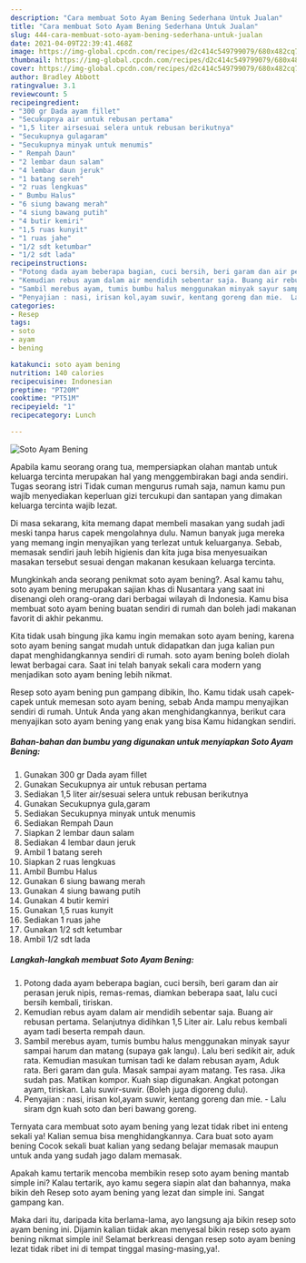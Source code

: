 ```yaml
---
description: "Cara membuat Soto Ayam Bening Sederhana Untuk Jualan"
title: "Cara membuat Soto Ayam Bening Sederhana Untuk Jualan"
slug: 444-cara-membuat-soto-ayam-bening-sederhana-untuk-jualan
date: 2021-04-09T22:39:41.468Z
image: https://img-global.cpcdn.com/recipes/d2c414c549799079/680x482cq70/soto-ayam-bening-foto-resep-utama.jpg
thumbnail: https://img-global.cpcdn.com/recipes/d2c414c549799079/680x482cq70/soto-ayam-bening-foto-resep-utama.jpg
cover: https://img-global.cpcdn.com/recipes/d2c414c549799079/680x482cq70/soto-ayam-bening-foto-resep-utama.jpg
author: Bradley Abbott
ratingvalue: 3.1
reviewcount: 5
recipeingredient:
- "300 gr Dada ayam fillet"
- "Secukupnya air untuk rebusan pertama"
- "1,5 liter airsesuai selera untuk rebusan berikutnya"
- "Secukupnya gulagaram"
- "Secukupnya minyak untuk menumis"
- " Rempah Daun"
- "2 lembar daun salam"
- "4 lembar daun jeruk"
- "1 batang sereh"
- "2 ruas lengkuas"
- " Bumbu Halus"
- "6 siung bawang merah"
- "4 siung bawang putih"
- "4 butir kemiri"
- "1,5 ruas kunyit"
- "1 ruas jahe"
- "1/2 sdt ketumbar"
- "1/2 sdt lada"
recipeinstructions:
- "Potong dada ayam beberapa bagian, cuci bersih, beri garam dan air perasan jeruk nipis, remas-remas, diamkan beberapa saat, lalu cuci bersih kembali, tiriskan."
- "Kemudian rebus ayam dalam air mendidih sebentar saja. Buang air rebusan pertama. Selanjutnya didihkan 1,5 Liter air. Lalu rebus kembali ayam tadi beserta rempah daun."
- "Sambil merebus ayam, tumis bumbu halus menggunakan minyak sayur sampai harum dan matang (supaya gak langu). Lalu beri sedikit air, aduk rata. Kemudian masukan tumisan tadi ke dalam rebusan ayam, Aduk rata. Beri garam dan gula. Masak sampai ayam matang. Tes rasa. Jika sudah pas. Matikan kompor. Kuah siap digunakan. Angkat potongan ayam, tiriskan. Lalu suwir-suwir. (Boleh juga digoreng dulu)."
- "Penyajian : nasi, irisan kol,ayam suwir, kentang goreng dan mie.  Lalu siram dgn kuah soto dan beri bawang goreng."
categories:
- Resep
tags:
- soto
- ayam
- bening

katakunci: soto ayam bening 
nutrition: 140 calories
recipecuisine: Indonesian
preptime: "PT20M"
cooktime: "PT51M"
recipeyield: "1"
recipecategory: Lunch

---
```



![Soto Ayam Bening](https://img-global.cpcdn.com/recipes/d2c414c549799079/680x482cq70/soto-ayam-bening-foto-resep-utama.jpg)

Apabila kamu seorang orang tua, mempersiapkan olahan mantab untuk keluarga tercinta merupakan hal yang menggembirakan bagi anda sendiri. Tugas seorang istri Tidak cuman mengurus rumah saja, namun kamu pun wajib menyediakan keperluan gizi tercukupi dan santapan yang dimakan keluarga tercinta wajib lezat.

Di masa  sekarang, kita memang dapat membeli masakan yang sudah jadi meski tanpa harus capek mengolahnya dulu. Namun banyak juga mereka yang memang ingin menyajikan yang terlezat untuk keluarganya. Sebab, memasak sendiri jauh lebih higienis dan kita juga bisa menyesuaikan masakan tersebut sesuai dengan makanan kesukaan keluarga tercinta. 



Mungkinkah anda seorang penikmat soto ayam bening?. Asal kamu tahu, soto ayam bening merupakan sajian khas di Nusantara yang saat ini disenangi oleh orang-orang dari berbagai wilayah di Indonesia. Kamu bisa membuat soto ayam bening buatan sendiri di rumah dan boleh jadi makanan favorit di akhir pekanmu.

Kita tidak usah bingung jika kamu ingin memakan soto ayam bening, karena soto ayam bening sangat mudah untuk didapatkan dan juga kalian pun dapat menghidangkannya sendiri di rumah. soto ayam bening boleh diolah lewat berbagai cara. Saat ini telah banyak sekali cara modern yang menjadikan soto ayam bening lebih nikmat.

Resep soto ayam bening pun gampang dibikin, lho. Kamu tidak usah capek-capek untuk memesan soto ayam bening, sebab Anda mampu menyajikan sendiri di rumah. Untuk Anda yang akan menghidangkannya, berikut cara menyajikan soto ayam bening yang enak yang bisa Kamu hidangkan sendiri.

<!--inarticleads1-->

##### Bahan-bahan dan bumbu yang digunakan untuk menyiapkan Soto Ayam Bening:

1. Gunakan 300 gr Dada ayam fillet
1. Gunakan Secukupnya air untuk rebusan pertama
1. Sediakan 1,5 liter air/sesuai selera untuk rebusan berikutnya
1. Gunakan Secukupnya gula,garam
1. Sediakan Secukupnya minyak untuk menumis
1. Sediakan  Rempah Daun
1. Siapkan 2 lembar daun salam
1. Sediakan 4 lembar daun jeruk
1. Ambil 1 batang sereh
1. Siapkan 2 ruas lengkuas
1. Ambil  Bumbu Halus
1. Gunakan 6 siung bawang merah
1. Gunakan 4 siung bawang putih
1. Gunakan 4 butir kemiri
1. Gunakan 1,5 ruas kunyit
1. Sediakan 1 ruas jahe
1. Gunakan 1/2 sdt ketumbar
1. Ambil 1/2 sdt lada




<!--inarticleads2-->

##### Langkah-langkah membuat Soto Ayam Bening:

1. Potong dada ayam beberapa bagian, cuci bersih, beri garam dan air perasan jeruk nipis, remas-remas, diamkan beberapa saat, lalu cuci bersih kembali, tiriskan.
1. Kemudian rebus ayam dalam air mendidih sebentar saja. Buang air rebusan pertama. Selanjutnya didihkan 1,5 Liter air. Lalu rebus kembali ayam tadi beserta rempah daun.
1. Sambil merebus ayam, tumis bumbu halus menggunakan minyak sayur sampai harum dan matang (supaya gak langu). Lalu beri sedikit air, aduk rata. Kemudian masukan tumisan tadi ke dalam rebusan ayam, Aduk rata. Beri garam dan gula. Masak sampai ayam matang. Tes rasa. Jika sudah pas. Matikan kompor. Kuah siap digunakan. Angkat potongan ayam, tiriskan. Lalu suwir-suwir. (Boleh juga digoreng dulu).
1. Penyajian : nasi, irisan kol,ayam suwir, kentang goreng dan mie.  - Lalu siram dgn kuah soto dan beri bawang goreng.




Ternyata cara membuat soto ayam bening yang lezat tidak ribet ini enteng sekali ya! Kalian semua bisa menghidangkannya. Cara buat soto ayam bening Cocok sekali buat kalian yang sedang belajar memasak maupun untuk anda yang sudah jago dalam memasak.

Apakah kamu tertarik mencoba membikin resep soto ayam bening mantab simple ini? Kalau tertarik, ayo kamu segera siapin alat dan bahannya, maka bikin deh Resep soto ayam bening yang lezat dan simple ini. Sangat gampang kan. 

Maka dari itu, daripada kita berlama-lama, ayo langsung aja bikin resep soto ayam bening ini. Dijamin kalian tiidak akan menyesal bikin resep soto ayam bening nikmat simple ini! Selamat berkreasi dengan resep soto ayam bening lezat tidak ribet ini di tempat tinggal masing-masing,ya!.

